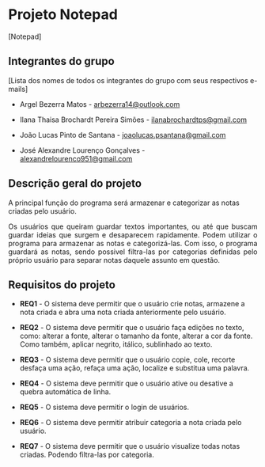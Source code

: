 
# Projeto Notepad

[Notepad]


## Integrantes do grupo

[Lista dos nomes de todos os integrantes do grupo com seus respectivos e-mails]

* Argel Bezerra Matos - arbezerra14@outlook.com

* Ilana Thaisa Brochardt Pereira Simões - ilanabrochardtps@gmail.com

* João Lucas Pinto de Santana - joaolucas.psantana@gmail.com

* José Alexandre Lourenço Gonçalves - alexandrelourenco951@gmail.com

  

## Descrição geral do projeto

A principal função do programa será armazenar e categorizar as notas criadas pelo usuário.

<p align="justify">
Os usuários que queiram guardar textos importantes, ou até que buscam guardar ideias que surgem e desaparecem rapidamente. Podem utilizar o programa para armazenar as notas e categorizá-las. Com isso, o programa guardará as notas, sendo possivel filtra-las por categorias definidas pelo próprio usuário para separar notas daquele assunto em questão. 
</p>


## Requisitos do projeto

* **REQ1** - O sistema deve permitir que o usuário crie notas, armazene a nota criada e abra uma nota criada anteriormente pelo usuário.

* **REQ2** - O sistema deve permitir que o usuário faça edições no texto, como: alterar a fonte, alterar o tamanho da fonte, alterar a cor da fonte. Como também, aplicar negrito, itálico, sublinhado ao texto.

* **REQ3** - O sistema deve permitir que o usuário copie, cole, recorte desfaça uma ação, refaça uma ação, localize e substitua uma palavra.

* **REQ4** - O sistema deve permitir que o usuário ative ou desative a quebra automática de linha.

* **REQ5** - O sistema deve permitir o login de usuários.

* **REQ6** - O sistema deve permitir atribuir categoria a nota criada pelo usuário.

* **REQ7** - O sistema deve permitir que o usuário visualize todas notas criadas. Podendo filtra-las por categoria.

